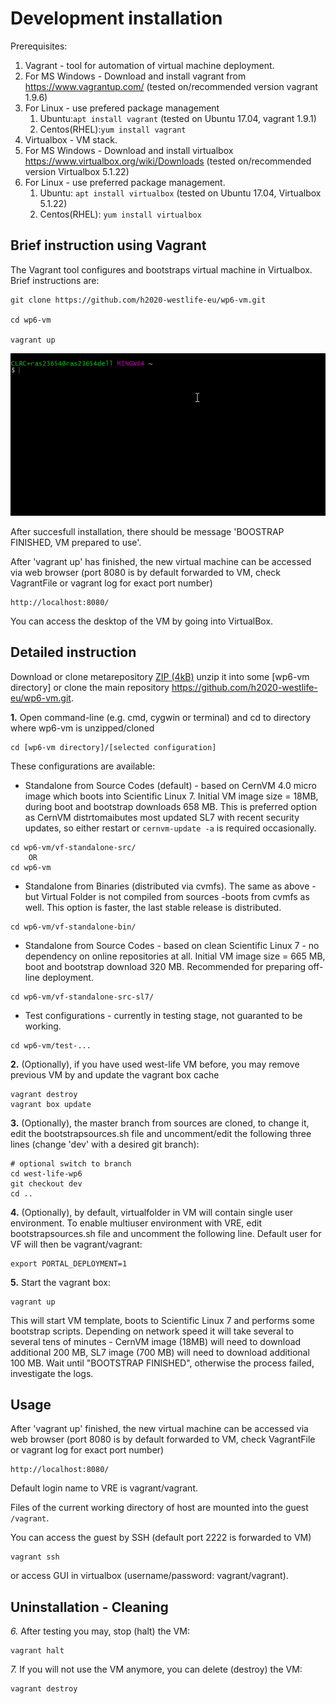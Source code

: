 # Development installation

Prerequisites:

 1. Vagrant - tool for automation of virtual machine deployment. 
  1. For MS Windows - Download and install vagrant from https://www.vagrantup.com/  (tested on/recommended version vagrant 1.9.6) 
  2. For Linux - use prefered package management
     1. Ubuntu:```apt install vagrant``` (tested on Ubuntu 17.04, vagrant 1.9.1)
     2. Centos(RHEL):```yum install vagrant```
 2. Virtualbox - VM stack. 
   1. For MS Windows - Download and install virtualbox https://www.virtualbox.org/wiki/Downloads
 (tested on/recommended version Virtualbox 5.1.22)
   2. For Linux - use preferred package management. 
      1. Ubuntu: ```apt install virtualbox``` (tested on Ubuntu 17.04, Virtualbox 5.1.22)
      2. Centos(RHEL): ```yum install virtualbox```

## Brief instruction using Vagrant

The Vagrant tool configures and bootstraps virtual machine in Virtualbox.
Brief instructions are:

```
git clone https://github.com/h2020-westlife-eu/wp6-vm.git

cd wp6-vm

vagrant up
```

![](/doc/assets/VMVagrantUp.gif)

After succesfull installation, there should be message 'BOOSTRAP FINISHED, VM prepared to use'.

After 'vagrant up' has finished, the new virtual machine can be accessed via web browser \(port 8080 is by default forwarded to VM, check VagrantFile or vagrant log for exact port number\)

```
http://localhost:8080/
```

You can access the desktop of the VM by going into VirtualBox.

## Detailed instruction


Download or clone metarepository [ZIP (4kB)](https://github.com/h2020-westlife-eu/wp6-vm/archive/master.zip) unzip it into some [wp6-vm directory] or clone the main repository https://github.com/h2020-westlife-eu/wp6-vm.git.

**1.** Open command-line (e.g. cmd, cygwin or terminal) and cd to directory where wp6-vm is unzipped/cloned
     
    cd [wp6-vm directory]/[selected configuration]

These configurations are available:
- Standalone from Source Codes (default) - based on CernVM 4.0 micro image which boots into Scientific Linux 7. Initial VM image size = 18MB, during boot and bootstrap downloads 658 MB. This is preferred option as CernVM distrtomaibutes most updated SL7 with recent security updates, so either restart or ```cernvm-update -a``` is required occasionally.
```
cd wp6-vm/vf-standalone-src/
    OR
cd wp6-vm
```

- Standalone from Binaries (distributed via cvmfs). The same as above - but Virtual Folder is not compiled from sources -boots from cvmfs as well. This option is faster, the last stable release is distributed.
```
cd wp6-vm/vf-standalone-bin/
```

- Standalone from Source Codes - based on clean Scientific Linux 7 - no dependency on online repositories at all. Initial VM image size = 665 MB, boot and bootstrap download 320 MB. Recommended for preparing off-line deployment.
```
cd wp6-vm/vf-standalone-src-sl7/
```

- Test configurations - currently in testing stage, not guaranted to be working.
```
cd wp6-vm/test-...
```
    
**2.** (Optionally), if you have used west-life VM before, you may remove previous VM by and update the vagrant box cache

    vagrant destroy
    vagrant box update    
        

**3.** (Optionally), the master branch from sources are cloned, to change it, edit the bootstrapsources.sh file and uncomment/edit the following three lines (change 'dev' with a desired git branch):

    # optional switch to branch
    cd west-life-wp6
    git checkout dev
    cd ..
**4.** (Optionally), by default, virtualfolder in VM will contain single user environment. To enable multiuser environment with VRE, edit bootstrapsources.sh file and uncomment the following line. Default user for VF will then be vagrant/vagrant:

    export PORTAL_DEPLOYMENT=1  

**5.** Start the vagrant box:

    vagrant up    

This will start VM template, boots to Scientific Linux 7 and performs some bootstrap scripts. Depending on network speed it will take several to several tens of minutes - CernVM image (18MB) will need to download additional 200 MB, SL7 image (700 MB) will need to download additional 100 MB. Wait until "BOOTSTRAP FINISHED", otherwise the process failed, investigate the logs.

## Usage

After 'vagrant up' finished, the new virtual machine can be accessed via web browser (port 8080 is by default forwarded to VM, check VagrantFile or vagrant log for exact port number)

    http://localhost:8080/

Default login name to VRE is vagrant/vagrant.
    
Files of the current working directory of host are mounted into the guest <code>/vagrant</code>.

You can access the guest by SSH (default port 2222 is forwarded to VM)

    vagrant ssh

or access GUI in virtualbox (username/password: vagrant/vagrant).

## Uninstallation - Cleaning
*6.* After testing you may, stop (halt) the VM:
   
    vagrant halt
    
*7.* If you will not use the VM anymore, you can delete (destroy) the VM:
    
    vagrant destroy

